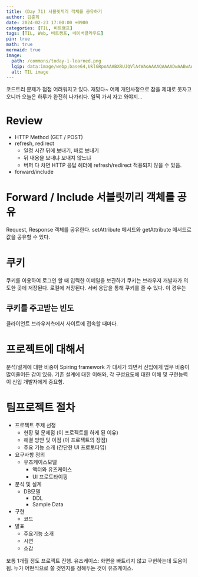 ```yaml
---
title: (Day	71) 서블릿끼리 객체를 공유하기
author: 김준회
date: 2024-02-23 17:00:00 +0900
categories: [TIL, 비트캠프]
tags: [TIL, Web, 비트캠프, 네이버클라우드]
pin: true
math: true
mermaid: true
image:
  path: /commons/today-i-learned.png
  lqip: data:image/webp;base64,UklGRpoAAABXRUJQVlA4WAoAAAAQAAAADwAABwAAQUxQSDIAAAARL0AmbZurmr57yyIiqE8oiG0bejIYEQTgqiDA9vqnsUSI6H+oAERp2HZ65qP/VIAWAFZQOCBCAAAA8AEAnQEqEAAIAAVAfCWkAALp8sF8rgRgAP7o9FDvMCkMde9PK7euH5M1m6VWoDXf2FkP3BqV0ZYbO6NA/VFIAAAA
  alt: TIL image
---
```

코드트리 문제가 점점 어려워지고 있다. 재밌다~
어제 개인사정으로 잠을 제대로 못자고 오니까 오늘은 하루가 완전히 나가리다.
일찍 가서 자고 와야지...

# Review
* HTTP Method (GET / POST)
* refresh, redirect
  * 일정 시간 뒤에 보내기, 바로 보내기
  * 뒤 내용을 보내냐 보내지 않느냐
  * 버퍼 다 차면 HTTP 응답 헤더에 refresh/redirect 적용되지 않을 수 있음. 
* forward/include

# Forward / Include 서블릿끼리 객체를 공유
Request, Response 객체를 공유한다.
setAttribute 메서드와 getAttribute 메서드로 값을 공유할 수 있다.

# 쿠키
쿠키를 이용하여 로그인 할 때 입력한 이메일을 보관하기
쿠키는 브라우저 개발자가 의도한 곳에 저장된다. 로컬에 저장된다.
서버 응답을 통해 쿠키를 줄 수 있다. 이 경우는 

## 쿠키를 주고받는 빈도
클라이언트 브라우저측에서 사이트에 접속할 때마다.

# 프로젝트에 대해서
분석/설계에 대한 비중이 Spiring framework 가 대세가 되면서 신입에게 업무 비중이 많이줄어든 감이 있음. 기존 설계에 대한 이해와, 각 구성요도에 대한 이해 및 구현능력이 신입 개발자에게 중요함.


# 팀프로젝트 절차
* 프로젝트 주제 선정
  * 현황 및 문제점 (이 프로젝트를 하게 된 이유)
  * 해결 방안 및 이점 (이 프로젝트의 장점)
  * 주요 기능 소개 (간단한 UI 프로토타입)
* 요구사항 정의
  * 유즈케이스모델
    * 액터와 유즈케이스
    * UI 프로토타이핑
* 분석 및 설계
  * DB모델
    * DDL
    * Sample Data
* 구현
  * 코드
* 발표
  * 주요기능 소개
  * 시연
  * 소감

보통 1개월 정도 프로젝트 진행. 유즈케이스: 화면을 빠트리지 않고 구현하는데 도움이 됨. 누가 어떤식으로 쓸 것인지를 정해두는 것이 유즈케이스.

